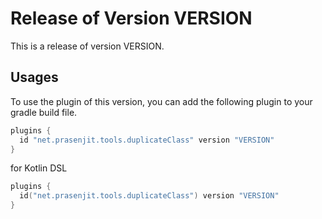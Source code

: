# Release of Version VERSION

This is a release of version VERSION.

## Usages

To use the plugin of this version, you can add the following plugin to your gradle build file.

```groovy
plugins {
  id "net.prasenjit.tools.duplicateClass" version "VERSION"
}
```

for Kotlin DSL

```kotlin
plugins {
  id("net.prasenjit.tools.duplicateClass") version "VERSION"
}
```
